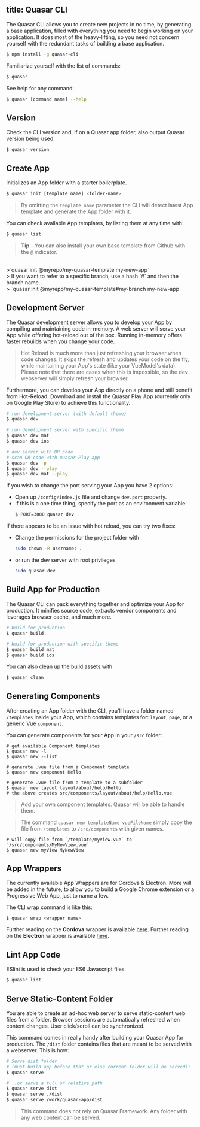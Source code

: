 title: Quasar CLI
---
The Quasar CLI allows you to create new projects in no time, by generating a base application, filled with everything you need to begin working on your application. It does most of the heavy-lifting, so you need not concern yourself with the redundant tasks of building a base application. 

``` bash
$ npm install -g quasar-cli
```

Familiarize yourself with the list of commands:
``` bash
$ quasar
```

See help for any command:
``` bash
$ quasar [command name] --help
```

## Version
Check the CLI version and, if on a Quasar app folder, also output Quasar version being used.

``` bash
$ quasar version
```

## Create App

Initializes an App folder with a starter boilerplate.
``` bash
$ quasar init [template name] <folder-name>
```

> By omitting the `template name` parameter the CLI will detect latest App template and generate the App folder with it.

You can check available App templates, by listing them at any time with:

``` bash
$ quasar list
```

> **Tip** - You can also install your own base template from Github with the `@` indicator.
<br>
>`quasar init @myrepo/my-quasar-template my-new-app`
<br>
> If you want to refer to a specific branch, use a hash `#` and then the branch name.
<br>
> `quasar init @myrepo/my-quasar-template#my-branch my-new-app`

## Development Server
The Quasar development server allows you to develop your App by compiling and maintaining code in-memory. A web server will serve your App while offering hot-reload out of the box. Running in-memory offers faster rebuilds when you change your code.

> Hot Reload is much more than just refreshing your browser when code changes. It skips the refresh and updates your code on the fly, while maintaining your App's state (like your VueModel's data). Please note that there are cases when this is impossible, so the dev webserver will simply refresh your browser.

Furthermore, you can develop your App directly on a phone and still benefit from Hot-Reload. Download and install the Quasar Play App (currently only on Google Play Store) to achieve this functionality.

``` bash
# run development server (with default theme)
$ quasar dev

# run development server with specific theme
$ quasar dev mat
$ quasar dev ios

# dev server with QR code
# scan QR code with Quasar Play app
$ quasar dev -p
$ quasar dev --play
$ quasar dev mat --play
```

If you wish to change the port serving your App you have 2 options:
* Open up `/config/index.js` file and change `dev.port` property.
* If this is a one time thing, specify the port as an environment variable:
  ``` bash
  $ PORT=3000 quasar dev
  ```

If there appears to be an issue with hot reload, you can try two fixes:
* Change the permissions for the project folder with

  ``` bash
  sudo chown -R username: .
  ```
* or run the dev server with root privileges
  
  ``` bash
  sudo quasar dev
  ```

## Build App for Production
The Quasar CLI can pack everything together and optimize your App for production. It minifies source code, extracts vendor components and leverages browser cache, and much more.

``` bash
# build for production
$ quasar build

# build for production with specific theme
$ quasar build mat
$ quasar build ios
```

You can also clean up the build assets with:
``` bash
$ quasar clean
```

## Generating Components
After creating an App folder with the CLI, you'll have a folder named `/templates` inside your App, which contains templates for: `layout`, `page`, or a generic Vue `component`.

You can generate components for your App in your `/src` folder:
```
# get available Component templates
$ quasar new -l
$ quasar new --list

# generate .vue file from a Component template
$ quasar new component Hello

# generate .vue file from a template to a subfolder
$ quasar new layout layout/about/help/Hello
# the above creates src/components/layout/about/help/Hello.vue
```
> Add your own component templates. Quasar will be able to handle them.

> The command `quasar new templateName vueFileName` simply copy the file from `/templates` to `/src/components` with given names.
```
# will copy file from `/template/myView.vue` to `/src/components/MyNewView.vue`
$ quasar new myView MyNewView
```

## App Wrappers
The currently available App Wrappers are for Cordova & Electron. More will be added in the future, to allow you to build a Google Chrome extension or a Progressive Web App, just to name a few.

The CLI wrap command is like this:
``` bash
$ quasar wrap <wrapper name>
```

Further reading on the **Cordova** wrapper is available [here](/guide/cordova-wrapper.html).
Further reading on the **Electron** wrapper is available [here](/guide/electron-wrapper.html).

## Lint App Code
ESlint is used to check your ES6 Javascript files.

``` bash
$ quasar lint
```

## Serve Static-Content Folder
You are able to create an ad-hoc web server to serve static-content web files from a folder. Browser sessions are automatically refreshed when content changes. User click/scroll can be synchronized.

This command comes in really handy after building your Quasar App for production. The `/dist` folder contains files that are meant to be served with a webserver. This is how:

``` bash
# Serve dist folder
# (must build app before that or else current folder will be served):
$ quasar serve

# ..or serve a full or relative path
$ quasar serve dist
$ quasar serve ./dist
$ quasar serve /work/quasar-app/dist
```

> This command does not rely on Quasar Framework. Any folder with any web content can be served.
